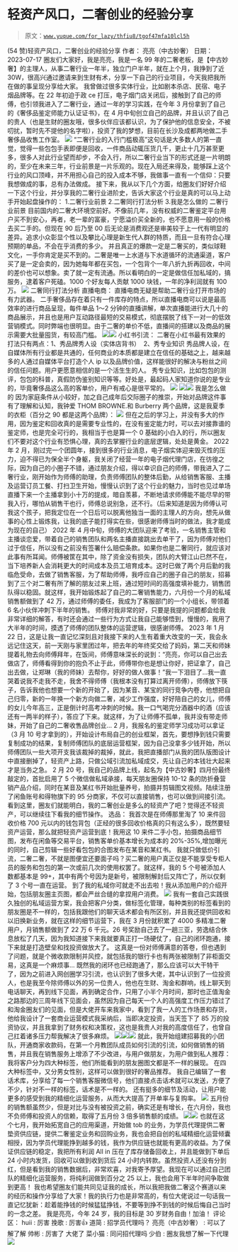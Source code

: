 # 轻资产风口，二奢创业的经验分享

> 原文：[`www.yuque.com/for_lazy/thfiu8/tgof47mfa10lcl5h`](https://www.yuque.com/for_lazy/thfiu8/tgof47mfa10lcl5h)

<ne-h2 id="607cbc57" data-lake-id="607cbc57"><ne-heading-ext><ne-heading-anchor></ne-heading-anchor><ne-heading-fold></ne-heading-fold></ne-heading-ext><ne-heading-content><ne-text id="ua6999f53">(54 赞)轻资产风口，二奢创业的经验分享</ne-text></ne-heading-content></ne-h2> <ne-p id="uc01dbe07" data-lake-id="uc01dbe07"><ne-text id="u870e49ff">作者： 亮亮（中古妙奢）</ne-text></ne-p> <ne-p id="u9e40be21" data-lake-id="u9e40be21"><ne-text id="u5e3348e6">日期：2023-07-17</ne-text></ne-p> <ne-p id="ub9da2cca" data-lake-id="ub9da2cca"><ne-text id="u8e746e59">圈友们大家好，我是亮亮，我是一名 99 年的二奢老板，是【中古妙奢】的主理人，从事二奢行业一年半，独立门户半年，就在上个月，我挣到了近 30W，很高兴通过邀请来到生财有术，分享一下自己的行业项目，今天我把我所在做的事呈现分享给大家。</ne-text></ne-p> <ne-p id="ub38cb3f8" data-lake-id="ub38cb3f8"><ne-text id="u53701a6c">我曾做过很多实体行业，比如剧本杀店、民宿、电子烟品牌等。在 22 年初迫于政 ce 打压，电子烟门店关闭后，接触到了自己的师傅，也引领我进入了二奢行业，通过一年的学习实践，在今年 3 月份拿到了自己的《奢侈品鉴定师能力认证证书》，在 4 月中旬创立自己的品牌，并且认识了自己的贵人（也是生财的圈友哦，很多伙伴应该都认识，为了保护他的信息安全，不被叨扰，暂时先不提他的名字啦），投资了我的梦想，目前在长沙及成都两地做二手奢侈品收售工作室。</ne-text></ne-p> <ne-p id="u46c9a43c" data-lake-id="u46c9a43c"><ne-card data-card-name="image" data-card-type="inline" id="WkqDz" data-event-boundary="card">![](img/4e5ce3541c3b331af487e5f0e3ff411b.png)</ne-card></ne-p> <ne-p id="ufbe69584" data-lake-id="ufbe69584"><ne-text id="uf3de65a0">“二奢行业的入行门槛极高”这句话是大多数人的第一直觉，觉得一些包包手表即便是回收，一件商品动辄压货几千，更止十几万甚至更多，很多人对此行业望而却步，不会入行，所以二奢行业当下的形式还是一片明朗的，至少在未来三年，行业前景是一片乐观的。现在入局还来得及，能够踩上这个行业的风口顶峰，并不用担心自己的投入成本不够，我做事一直有一个信仰：只要我想做成的事，总有办法做成。</ne-text></ne-p> <ne-p id="u5ec564d0" data-lake-id="u5ec564d0"><ne-text id="ud2b9b33b">接下来，我从以下几个方面，给圈友们好好介绍一下这个行业，并分享我的二奢行业进阶史，告诉大家这个行业是真的可以马上动手开始起盘操作的：</ne-text></ne-p> <ne-p id="u88338908" data-lake-id="u88338908"><ne-text id="u33a88b4e" ne-bold="true">1.二奢行业前景</ne-text></ne-p> <ne-p id="ub916d550" data-lake-id="ub916d550"><ne-text id="ubc08caea" ne-bold="true">2.二奢同行打法分析</ne-text></ne-p> <ne-p id="u5804913f" data-lake-id="u5804913f"><ne-text id="ubd3a64b2" ne-bold="true">3.我是怎么做的</ne-text></ne-p> <ne-p id="ua3b74b01" data-lake-id="ua3b74b01"><ne-text id="ud2c46a0a" ne-bold="true">二奢行业前景</ne-text></ne-p> <ne-p id="u74f88871" data-lake-id="u74f88871"><ne-text id="u7496019d">目前国内的二奢大环境空前好。不像前几年，没有权威的二奢鉴定平台用户买不到安心，再者，老一辈的富豪，宁愿溢价买全新的，也不愿意用一般的价格去买二手的。但现在 90 后乃至 00 后无论是消费观还是审美较于上一代有明显的差异。追求小众彰显个性以及攀比心理是新生代人群的特质，而且一旦有符合心理预期的单品，不会在乎消费的多少。</ne-text></ne-p> <ne-p id="ud93470bc" data-lake-id="ud93470bc"><ne-text id="u93430690">并且真正的爆款一定是二奢买的，类似球鞋文化，一手你肯定是买不到的。二奢是唯一上水道与下水道循环的流通渠道，客户买了是一定会卖的，因为她每年都在买包，一个包背个一年八折九折再回收，中间的差价也可以想象。卖了就一定有流通。所以看明白的一定是做信任加私域的，搞服务，逮着客户死磕。1000 个好友每人贡献 1000 块钱，一年的净利润就有 100 万。</ne-text></ne-p> <ne-p id="u848d0b73" data-lake-id="u848d0b73"><ne-card data-card-name="image" data-card-type="inline" id="KEf4z" data-event-boundary="card">![](img/9e3d223f6eecfa0319a5fcf805d5849b.png)</ne-card></ne-p> <ne-p id="ubad8d9ee" data-lake-id="ubad8d9ee"><ne-text id="u06817cc6" ne-bold="true">二奢同行打法分析</ne-text></ne-p> <ne-p id="uc851037e" data-lake-id="uc851037e"><ne-text id="uf8848d58" ne-bold="true">直播电商：</ne-text></ne-p> <ne-p id="u1409c0ec" data-lake-id="u1409c0ec"><ne-text id="u71159221">直播电商无疑是帮助二奢行业打开市场的有力武器。</ne-text></ne-p> <ne-p id="uc55666c6" data-lake-id="uc55666c6"><ne-text id="u1a01781e">二手奢侈品存在着只有一件库存的特点，所以直播电商可以说是最高效率的进行商品呈现，每件单品 1～2 分钟的直播讲解，单次直播能进行大几十的商品展示，并且也是用户互动路径最短的交易模式，彻底摆脱了线下一对一的低效营销模式。同时弊端也很明显。由于二奢的单价不低，直播间的搭建以及商品的展示需要大批量囤货，有较高门槛。</ne-text></ne-p> <ne-p id="u168f0904" data-lake-id="u168f0904"><ne-card data-card-name="image" data-card-type="inline" id="Ne61D" data-event-boundary="card">![](img/7a77e576e55d0483b0ee1a799eb4ee4c.png)</ne-card><ne-card data-card-name="image" data-card-type="inline" id="qkChj" data-event-boundary="card">![](img/1eafa9e906564bb15e1d08b1a8edfc41.png)</ne-card></ne-p> <ne-p id="u061825bf" data-lake-id="u061825bf"><ne-text id="u1b1862fc" ne-bold="true">小红书引流：</ne-text></ne-p> <ne-p id="uf031ad1a" data-lake-id="uf031ad1a"><ne-text id="u829e413b">二奢在小红书最有效果的打法只有两点：1、秀品牌秀人设（实体店背书）  2、秀专业知识</ne-text></ne-p> <ne-p id="u85da103d" data-lake-id="u85da103d"><ne-text id="u5c108f9a">秀品牌人设，在自媒体所有行业都是共通的，任何商业的本质都是建立在信任的基础之上，越来越多的人通过自媒体平台打造个人 ip 以及品牌价值，这样能很好的解决与粉丝之间的信任问题。用户更愿意相信的是一个活生生的人。</ne-text></ne-p> <ne-p id="u23a31c85" data-lake-id="u23a31c85"><ne-text id="u37abd7f5">秀专业知识，比如包包的测评，包包的科普，真假防伪鉴别知识等等。好处是，最起码人家知道你说的是专业的，毕竟奢侈品这么高的客单价，用户有戒心是很平常的。</ne-text></ne-p> <ne-p id="ue7f5445b" data-lake-id="ue7f5445b"><ne-card data-card-name="image" data-card-type="inline" id="VXdfT" data-event-boundary="card">![](img/1e5d9d32286642808e308c819f1f8578.png)</ne-card></ne-p> <ne-p id="ucc26a1a9" data-lake-id="ucc26a1a9"><ne-card data-card-name="image" data-card-type="inline" id="kG4cO" data-event-boundary="card">![](img/1996e4d05aa7a81590ec1d85fb7c1a80.png)</ne-card><ne-card data-card-name="image" data-card-type="inline" id="ffwbl" data-event-boundary="card">![](img/9ddef4134e68da98a283daf2eac9bc44.png)</ne-card></ne-p> <ne-p id="u8b4e40e6" data-lake-id="u8b4e40e6"><ne-text id="u6286082a" ne-bold="true">我是怎么做的</ne-text></ne-p> <ne-p id="u80f2b322" data-lake-id="u80f2b322"><ne-text id="ua0c9fb9e">因为家庭条件从小较好，加之自己成年后交际圈子的推崇，开始对品牌这件事有了理解和认知，我钟爱 THOM BROWNE.和 Burberry 两个品牌，这是我夏季的衣柜（百分之 90 都是这两个品牌）：</ne-text></ne-p> <ne-p id="udd7875db" data-lake-id="udd7875db"><ne-card data-card-name="image" data-card-type="inline" id="qXfzf" data-event-boundary="card">![](img/ea53d3dc47e80d77299db96afd85768c.png)</ne-card></ne-p> <ne-p id="uccccd8d3" data-lake-id="uccccd8d3"><ne-text id="ube098544">但在之后的学习上，并没有多大的作用，因为鉴定和回收真的是需要专业性的，在没有鉴定能力时，可以去对接靠谱的鉴定师，也是完全可行的，我相当于也是算一个 0 基础的小白入的行，所以圈友们不要对这个行业有恐惧心理，真的去掌握行业的底层逻辑，处处是黄金。</ne-text></ne-p> <ne-p id="u121f3c1c" data-lake-id="u121f3c1c"><ne-text id="ud0cf70ee">2022 年 2 月，刚过完一个团圆年，接到很多的行业消息，电子烟实体迎来毁灭性的压力，迫不得已为保全半个身躯，我关闭了经营一年的电子烟代理门店，在彷徨之际，因为自己的小圈子不错，通过朋友介绍，得以幸识自己的师傅，带我进入了二奢行业，刚开始作为师傅的助理，负责师傅团队的整体后勤，从给销售客服、主播及运营订员工餐、打扫卫生开始，慢慢认识到了这个行业的魅力，当时也见过单场直播下来一个主播拿到小十万的提成，暗自羡慕，不断地请求师傅能不能尽早的带我入行，哪怕从销售干也行，师傅总说别急，还不行。（后来知道是因为师傅认可我这个孩子，把我定位在一个日后可以脱离他独当一面的主理人的方向，想先从做事的心性上锻炼我，让我的底子能打得实在些，很感谢师傅当时的做法，我才能成为现在的自己）</ne-text></ne-p> <ne-p id="u0dc145b3" data-lake-id="u0dc145b3"><ne-text id="u55254c4d">2022 年 4 月中旬，师傅的大团队迎来了考验，一名销售主管和主播谈恋爱，带着自己的销售团队和两名主播直接跳出去单干了，因为师傅对他们过于信任，所以没有之前没有签署什么赔偿条款。如果你也是二奢同行，就应该对此事有所耳闻。师傅被筐在其中，除了资金没有损失，团队的大臂江山已然不在，当下培养新人会消耗更大的时间成本及员工培育成本。这时已做了两个月后勤的我临危受命，去做了销售客服，为了帮助师傅，我呼应自己的圈子自己的朋友，招募到了三个对二奢有所了解的朋友过来上班，通过短时间的高强度填补能力，销售团队得以稳固。就这样，我开始锻炼起了自己的二奢销售能力，六月份一个月的私域销售额做到了 42 万，通过师傅的委任，我成为了客服部门的一个小组长，带领着 6 名小伙伴冲刺下半年的销售。</ne-text></ne-p> <ne-p id="uf76edcdd" data-lake-id="uf76edcdd"><ne-text id="ud92144c9">师傅对我非常的好，只要是我提的问题都会给我非常详细的解答，有时还会通过一些行为方式让我自己能够悟到，慢慢的，我用了大半年的时间，摸透了师傅的团队整体的运营逻辑，很感谢师傅。</ne-text></ne-p> <ne-p id="u280fe2fb" data-lake-id="u280fe2fb"><ne-text id="u4df3937f">2023 年 1 月 22 日，这是让我一直记忆深刻且对我接下来的人生有着重大改变的一天，我会永远记住这天，前一天刚与家里团过年，把去年的年终奖交给了妈妈，第二天和师妹提着礼物去向师傅拜年，在饭间，师傅意味深长的说到：“亮亮，你可以自己出去做店了，师傅看得到你的抱负不止于此，师傅带你也是想让你好，把证拿了，自己出去做，让郑琳（我的师妹）去帮你，好好的做人做事！”我一下泪目了...我一直哭着说我不走我不走，我舍不得师傅（我根本没有打算过离开师傅），师傅放下筷子，告诉我他也想要一个新的开始了，因为某音、某宝的同行竞争内卷，他想把自己归零，新的一年换一个新方向做二奢，减少工作强度，好好陪自己的女儿，师傅的女儿今年高三，正是倒计时高考冲刺的时候。我一口气喝完分酒器中的酒（应该还有一两半的样子），答应了下来。就这样，为了让师傅不孤单，我并没有带走师妹，开始了自己的二奢收售品牌创业...</ne-text></ne-p> <ne-p id="ubc00669a" data-lake-id="ubc00669a"><ne-text id="u795ecb2e">2 月，我报名的鉴定师学习成功可以拿证（3 月 10 号才拿到的），开始设计布局自己的创业框架，首先，要想挣到钱只需要复制成功的结果，复制师傅团队的底层运营框架，因为自己没拿多少钱开始，所以师傅团队一些大项开支我该裁掉的裁掉，就此，我把直播部门从我的团队版图设计中直接删掉了，轻资产上路，只做公域引流加私域成交，先让自己的本钱壮大起来才是当务之急。</ne-text></ne-p> <ne-p id="ua53f07fc" data-lake-id="ua53f07fc"><ne-text id="u7d6a1f5e">2 月 20 号，我自己的品牌上线，起名为【中古妙奢】四月份最终敲定的，首批启用了 5 个微信做私域承接，每天朋友圈保持 10-12 条的防折叠营销产品介绍，同时在某音及某红书开始批量养号，拍摄并剪辑图文视频。陆续注册了闲鱼账号和得物旗下的 95 分商家，不仅可以直接销售，也可以做到间接引流。</ne-text></ne-p> <ne-p id="u8cc3bd86" data-lake-id="u8cc3bd86"><ne-text id="ud3e90878">看到这里，圈友们就能明白，我的二奢创业是多么的轻资产了吧？觉得还不轻资产，可以继续往下看我的细节操作。</ne-text></ne-p> <ne-p id="ud8cb3a91" data-lake-id="ud8cb3a91"><ne-text id="uf0822b78" ne-bold="true">选品：</ne-text></ne-p> <ne-p id="u396f5335" data-lake-id="u396f5335"><ne-text id="u2b7b6f97">我首次是在师傅那里淘了 10 来件回收价格 700 元以内的钱包背包（正经的很多回收价格真的只有这么多），既然要轻资产运营，那么就把轻资产运营到底！我用这 10 来件二手小包，拍摄商品细节图，发布在闲鱼等交易平台，销售客单价基本增长为成本的 20%-35%,增加曝光的同时，自己剪辑一些好看包包的合图发布在某音和某红书。</ne-text></ne-p> <ne-p id="u320311d3" data-lake-id="u320311d3"><ne-text id="u067de87a">我就只做低价引流，二奢二奢，不就是图便宜还要面子吗？买二奢的用户真正仅是不能享受专柜人员的服务和包包的第一次或前几次的使用权罢了。就这样，我的 5 个号被添加人数都基本是 99+，其中有两个号因为是新号，被限制解封后又阵亡了，所以仅剩了 3 个号一直在运营。</ne-text></ne-p> <ne-p id="u8839832f" data-lake-id="u8839832f"><ne-text id="ue11e5b56">到了我的私域你可就走不出去啦！我从添加用户的介绍开始，包括朋友圈主页图，都会严丝合缝的拿捏用户消费。</ne-text></ne-p> <ne-p id="u5567d9ea" data-lake-id="u5567d9ea"><ne-card data-card-name="image" data-card-type="inline" id="KKzAA" data-event-boundary="card">![](img/1e63df775dae90bb7a1d43b521dac3be.png)</ne-card></ne-p> <ne-p id="ub3096c41" data-lake-id="ub3096c41"><ne-text id="u2bc86695">我有一套自己实践很久独创的私域运营方案，我会把客户分类，做标签化管理，每种类别的标签看到的朋友圈是不一样的，包括我跟他们的聊天话术都会有所区别，并且我还提供回收和以旧换新业务，就在这样的细节运营下，我在 3 月份就积累了 4000 多精准二奢用户，月销售额做到了 22 万 6 千元。26 号奖励自己去了一趟三亚，劳逸结合休息放松了几天，因为我知道接下来我就要真正打一场硬仗了，自己的闭环跑通，接下来就是打造壁垒和找投资做放大了。</ne-text></ne-p> <ne-p id="udccc4ac7" data-lake-id="udccc4ac7"><ne-text id="u900d2c44">这真是一份对师傅满意的答卷，但也遇到了问题，就是个微收款限制并风控，就包括我的银行卡也有两张被限制了非柜面交易，这真是一个麻烦事...</ne-text></ne-p> <ne-p id="u3d8fe694" data-lake-id="u3d8fe694"><ne-text id="u46e614b9">既然我的闭环也已经跑通了，那么应该可以大干特干了，因为之前进入网创圈学习引流，也认识到了很多大佬，其中认识到了一位投资人，也是我至今除师傅以外的另一位贵人，他也在生财、淘金和群响，线上聊天到电话聊天，再到线下见面，再到确定合作，只用了小半个月时间，那时也正值淘金之路那边的三周年线下见面会，虽然因为自己每天一个人的高强度工作压力错过了和淘金圈友们的见面，但是大佬开车来我家中，看到了我一人的工作场景和存货，他给我设计了一套商业运营模式我采纳后，当即决定投资，当天签下了 85 万的投资协议，并且我拿到了财务权和决策权，这也是我贵人对我的高度信任了，也曾自己扛着诸多压力帮我解决了很多麻烦。</ne-text></ne-p> <ne-p id="uaae826c8" data-lake-id="uaae826c8"><ne-card data-card-name="image" data-card-type="inline" id="QAjLk" data-event-boundary="card">![](img/0a2991822f3276185c72d6c0c89d0ff5.png)</ne-card><ne-card data-card-name="image" data-card-type="inline" id="lT0xy" data-event-boundary="card">![](img/4a91aac37b26e61ae3e587a0f114a55a.png)</ne-card><ne-card data-card-name="image" data-card-type="inline" id="zAM7J" data-event-boundary="card">![](img/cd259df562a249f9f9b3722a06429ee6.png)</ne-card></ne-p> <ne-p id="u35a19af2" data-lake-id="u35a19af2"><ne-text id="u27000ba2">就此，我开始组建招募我的小团队，开通商家收款码，在第一个月教团队成员如何引流的引流，如何做销售的销售，并且我在销售服务上增添了不少改进，与用户做朋友，为用户做到私人推荐：</ne-text></ne-p> <ne-p id="u07c50b48" data-lake-id="u07c50b48"><ne-text id="u581bd340">我将客户分为四大种标签，他们所能看到的朋友圈图文都是不一样的展现。</ne-text></ne-p> <ne-p id="uf15ef6c3" data-lake-id="uf15ef6c3"><ne-text id="ua06e9c7c">在四大种标签中，又分男女性别，这样可以做到很好的奢品推荐。</ne-text></ne-p> <ne-p id="ua4e611f3" data-lake-id="ua4e611f3"><ne-text id="ue236f049">我自己编辑了一套话术库，分享给了每一个销售客服微信号，他们直接点击话术就可以发送，方便了不少，针对不一样的标签，话术是不一样的。</ne-text></ne-p> <ne-p id="ue6e9db5e" data-lake-id="ue6e9db5e"><ne-text id="ud8e30197">还有挺多的细节及活动，让用户能更多的感受到我的精细化运营服务，从而大大提高了开单率与复购率。</ne-text></ne-p> <ne-p id="ubf521507" data-lake-id="ubf521507"><ne-card data-card-name="image" data-card-type="inline" id="ISBbl" data-event-boundary="card">![](img/ae1d9b32ea313c2f932074b87f61ec5b.png)</ne-card></ne-p> <ne-p id="u48b2da9f" data-lake-id="u48b2da9f"><ne-text id="uf83de7b1">五月份的销售额虽然少，但是对比与没有被投资之前，确实还是有增长，在六月份，我也不负师傅和投资人的信赖，取得了五月份 3 倍多销售额的成绩。</ne-text></ne-p> <ne-p id="u5176ae1a" data-lake-id="u5176ae1a"><ne-card data-card-name="image" data-card-type="inline" id="lcEFM" data-event-boundary="card">![](img/db4eb864cf922c0eb2eb1e25bc5316b8.png)</ne-card><ne-card data-card-name="image" data-card-type="inline" id="RukWC" data-event-boundary="card">![](img/0d52cc37824a8874bcecd011409744b1.png)</ne-card></ne-p> <ne-p id="u017e2a3f" data-lake-id="u017e2a3f"><ne-text id="u414f9a67">也就在这个七月，我开始拓宽自己的应用渠道，开始做 tob 的业务，为学员代理提供二奢垫资供应链，提供二奢鉴定业务和回购业务，我也会把自创的私域精细化运营倾囊相授，因为学员代理能挣到越多的钱，我作为供应链也就能有更高的收益。为了保证供应链的稳定，我把所有利润 All in 压在了库存储备回收上，并且能做到下单后 24 小时内发货，回收可以做到收到货后 24 小时内转款。虽然投资人还没有分到红，但是看到我的销售数据后，非常欢喜，对我寄予厚望。我现在可以通过自己团队的精细化运营服务，将纯利润做到百分之 25 以上，我也会用下半年时间争取做到更高！</ne-text></ne-p> <ne-p id="udcd16a9d" data-lake-id="udcd16a9d"><ne-text id="u2e58e378">我也希望圈友们能共同见证我的成长，所以我把我做二奢这个赛道以来的经历和操作分享给了大家！我的执行力也是非常高的，有位大佬说过一句话我一直记忆犹新：趁着能挣钱的时候猛猛挣钱，不要等到挣不到钱的时候后悔自己当时的一念之差。</ne-text></ne-p> <ne-p id="ucf034ef3" data-lake-id="ucf034ef3"><ne-text id="u7e36f3f0">我是亮亮，今年 24 岁，我的目标是 30 岁财务自由！加油！</ne-text></ne-p> <ne-hole id="u5b47fe62" data-lake-id="u5b47fe62"><ne-card data-card-name="hr" data-card-type="block" id="BdUNY" data-event-boundary="card"><ne-p id="u4fabcf44" data-lake-id="u4fabcf44"><ne-text id="ud998575a">评论区：</ne-text></ne-p> <ne-p id="ufe1c9f7b" data-lake-id="ufe1c9f7b"><ne-text id="u433404e3">huii : 厉害</ne-text> <ne-text id="uc343a142">挽歌 : 厉害👍</ne-text> <ne-text id="u562c29a0">道简 : 招学员代理吗？</ne-text> <ne-text id="ua18a0bd7">亮亮（中古妙奢） : 可以了解了解</ne-text> <ne-text id="ub82d5cc7">帅彬 : 厉害了 大佬了</ne-text> <ne-text id="uc1857e05">菜小猫 : 同问招代理吗</ne-text> <ne-text id="u28568695">少伯 : 圈友我想了解一下代理</ne-text></ne-p> <ne-p id="uf2a13b45" data-lake-id="uf2a13b45"><ne-card data-card-name="image" data-card-type="inline" id="QrswB" data-event-boundary="card">![](img/894d30a529e7c37bcd3392323c99941c.png)</ne-card></ne-p> <ne-hole id="u25d42908" data-lake-id="u25d42908"><ne-card data-card-name="hr" data-card-type="block" id="wBsTG" data-event-boundary="card"></ne-card></ne-hole></ne-card></ne-hole>